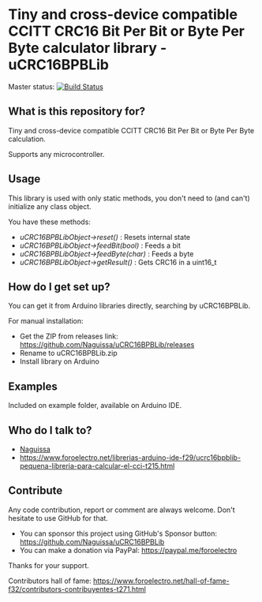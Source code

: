 # Tiny and cross-device compatible CCITT CRC16 Bit Per Bit or Byte Per Byte calculator library - uCRC16BPBLib #

Master status:   [![Build Status](https://travis-ci.org/Naguissa/uCRC16BPBLib.svg?branch=master)](https://travis-ci.org/Naguissa/uCRC16BPBLib)

## What is this repository for? ##

Tiny and cross-device compatible CCITT CRC16 Bit Per Bit or Byte Per Byte calculation.

Supports any microcontroller.



## Usage ##

This library is used with only static methods, you don't need to (and can't) initialize any class object.

You have these methods:
 - *uCRC16BPBLibObject->reset()* : Resets internal state
 - *uCRC16BPBLibObject->feedBit(bool)* : Feeds a bit
 - *uCRC16BPBLibObject->feedByte(char)* : Feeds a byte
 - *uCRC16BPBLibObject->getResult()* : Gets CRC16 in a uint16_t

## How do I get set up? ##

You can get it from Arduino libraries directly, searching by uCRC16BPBLib.

For manual installation:

 * Get the ZIP from releases link: https://github.com/Naguissa/uCRC16BPBLib/releases
 * Rename to uCRC16BPBLib.zip
 * Install library on Arduino

## Examples ##

Included on example folder, available on Arduino IDE.



## Who do I talk to? ##

 * [Naguissa](https://github.com/Naguissa)
 * https://www.foroelectro.net/librerias-arduino-ide-f29/ucrc16bpblib-pequena-libreria-para-calcular-el-cci-t215.html

## Contribute ##

Any code contribution, report or comment are always welcome. Don't hesitate to use GitHub for that.

 * You can sponsor this project using GitHub's Sponsor button: https://github.com/Naguissa/uCRC16BPBLib
 * You can make a donation via PayPal: https://paypal.me/foroelectro


Thanks for your support.


Contributors hall of fame: https://www.foroelectro.net/hall-of-fame-f32/contributors-contribuyentes-t271.html
